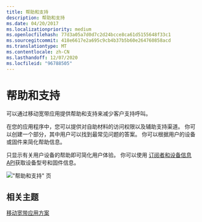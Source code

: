 ```yaml
---
title: 帮助和支持
description: 帮助和支持
ms.date: 04/20/2017
ms.localizationpriority: medium
ms.openlocfilehash: 77d3a05a7d0d7c2d24bcce8ca61d5155648f33c1
ms.sourcegitcommit: 418e6617e2a695c9cb4b37b5b60e264760858acd
ms.translationtype: MT
ms.contentlocale: zh-CN
ms.lasthandoff: 12/07/2020
ms.locfileid: "96788505"
---
```

# <a name="help-and-support"></a>帮助和支持


可以通过移动宽带应用提供帮助和支持来减少客户支持呼叫。

在您的应用程序中，您可以提供对自助材料的访问权限以及辅助支持渠道。 你可以创建一个部分，其中用户可以找到最常见问题的答案。 你可以根据用户的设备或固件来简化帮助信息。

只显示有关用户设备的帮助即可简化用户体验。 你可以使用 [订阅者和设备信息 API](subscriber-and-device-information-api.md)获取设备型号和固件信息。

!["帮助和支持" 页](images/mb-fig1-helpsupportpage.png)

## <a name="span-idrelated_topicsspanrelated-topics"></a><span id="related_topics"></span>相关主题


[移动宽带应用方案](./account-management.md)

 

